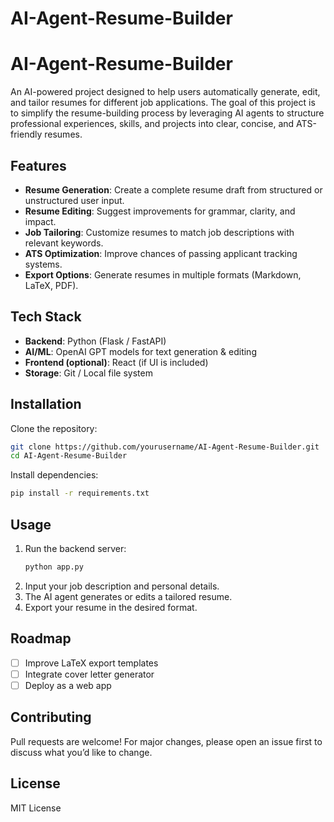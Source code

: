 # AI-Agent-Resume-Builder

# AI-Agent-Resume-Builder

An AI-powered project designed to help users automatically generate, edit, and tailor resumes for different job applications. The goal of this project is to simplify the resume-building process by leveraging AI agents to structure professional experiences, skills, and projects into clear, concise, and ATS-friendly resumes.

## Features
- **Resume Generation**: Create a complete resume draft from structured or unstructured user input.
- **Resume Editing**: Suggest improvements for grammar, clarity, and impact.
- **Job Tailoring**: Customize resumes to match job descriptions with relevant keywords.
- **ATS Optimization**: Improve chances of passing applicant tracking systems.
- **Export Options**: Generate resumes in multiple formats (Markdown, LaTeX, PDF).

## Tech Stack
- **Backend**: Python (Flask / FastAPI)  
- **AI/ML**: OpenAI GPT models for text generation & editing  
- **Frontend (optional)**: React (if UI is included)  
- **Storage**: Git / Local file system  

## Installation
Clone the repository:
```bash
git clone https://github.com/yourusername/AI-Agent-Resume-Builder.git
cd AI-Agent-Resume-Builder
```

Install dependencies:
```bash
pip install -r requirements.txt
```

## Usage
1. Run the backend server:
   ```bash
   python app.py
   ```
2. Input your job description and personal details.
3. The AI agent generates or edits a tailored resume.
4. Export your resume in the desired format.

## Roadmap
- [ ] Improve LaTeX export templates  
- [ ] Integrate cover letter generator  
- [ ] Deploy as a web app  

## Contributing
Pull requests are welcome! For major changes, please open an issue first to discuss what you’d like to change.  

## License
MIT License  
